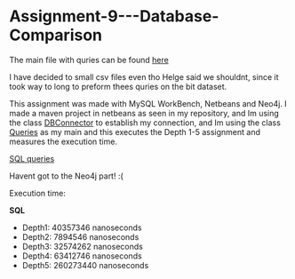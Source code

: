 # Assignment-9---Database-Comparison

The main file with quries can be found [here](https://github.com/michael2750/Assignment-9---Database-Comparison/blob/master/DatabaseCompairson/src/main/java/Connector/Queries.java)

I have decided to small csv files even tho Helge said we shouldnt, since it took way to long to preform thees quries on the bit dataset.

This assignment was made with MySQL WorkBench, Netbeans and Neo4j.
I made a maven project in netbeans as seen in my repository, and Im using the class
[DBConnector](https://github.com/michael2750/Assignment-9---Database-Comparison/blob/master/DatabaseCompairson/src/main/java/Connector/DBConnector.java)
to establish my connection, and Im using the class
[Queries](https://github.com/michael2750/Assignment-9---Database-Comparison/blob/master/DatabaseCompairson/src/main/java/Connector/Queries.java)
as my main and this executes the Depth 1-5 assignment and measures the execution time.

[SQL queries](https://github.com/michael2750/Assignment-9---Database-Comparison/blob/master/Part3.sql)

Havent got to the Neo4j part! :(

Execution time:

**SQL**
- Depth1: 40357346 nanoseconds
- Depth2: 7894546 nanoseconds
- Depth3: 32574262 nanoseconds
- Depth4: 63412746 nanoseconds
- Depth5: 260273440 nanoseconds
